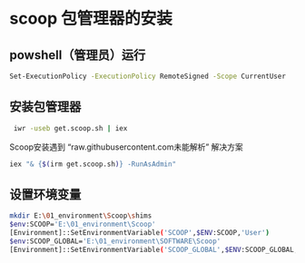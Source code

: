 # scoop 包管理器的安装

## powshell（管理员）运行

```sh
Set-ExecutionPolicy -ExecutionPolicy RemoteSigned -Scope CurrentUser
```

## 安装包管理器

```sh
 iwr -useb get.scoop.sh | iex
```


Scoop安装遇到 “raw.githubusercontent.com未能解析” 解决方案

```sh
iex "& {$(irm get.scoop.sh)} -RunAsAdmin"
```



## 设置环境变量

```sh
mkdir E:\01_environment\Scoop\shims
$env:SCOOP='E:\01_environment\Scoop'
[Environment]::SetEnvironmentVariable('SCOOP',$ENV:SCOOP,'User')
$env:SCOOP_GLOBAL='E:\01_environment\SOFTWARE\Scoop'
[Environment]::SetEnvironmentVariable('SCOOP_GLOBAL',$ENV:SCOOP_GLOBAL,'Machine')
```
